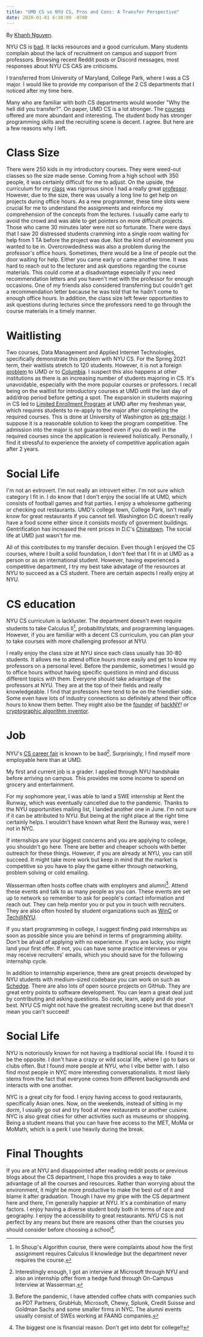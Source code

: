 ```yaml
---
title: "UMD CS vs NYU CS, Pros and Cons: A Transfer Perspective"
date: 2020-01-01 6:30:00 -0700
---
```


By [Khanh Nguyen](https://github.com/Kn99HN).

NYU CS is [bad](https://blog.torchnyu.com/2020/11/12/goto-nyu-cs-considered-harmful.html). It lacks resources and a good curriculum. Many students complain about the lack of recruitment on campus and support from professors. Browsing recent Reddit posts or Discord messages, most responses about NYU CS CAS are criticisms.

I transferred from University of Maryland, College Park, where I was a CS major. I would like to provide my comparison of the 2 CS departments that I noticed after my time here.

Many who are familiar with both CS departments would wonder "Why the hell did
you transfer?". On paper, UMD CS is a lot stronger. The [courses](https://app.testudo.umd.edu/soc/search?courseId=CMSC&sectionId=&termId=202101&_openSectionsOnly=on&creditCompare=&credits=&courseLevelFilter=ALL&instructor=&_facetoface=on&_blended=on&_online=on&courseStartCompare=&courseStartHour=&courseStartMin=&courseStartAM=&courseEndHour=&courseEndMin=&courseEndAM=&teachingCenter=ALL&_classDay1=on&_classDay2=on&_classDay3=on&_classDay4=on&_classDay5=on) offered are more abundant and interesting. The student body has stronger  programming skills and the recruiting scene is decent. I agree. But here are a few reasons why I left.

# Class Size 
There were 250 kids in my introductory courses. They were weed-out classes so 
the size made sense. Coming from a high school with 350 people, it was certainly difficult for me to adjust. On the upside, the curriculum for my
[class](https://www.cs.umd.edu/class/fall2018/cmsc131-020X040X/) was rigorous
since I had a really great [professor](https://www.ratemyprofessors.com/ShowRatings.jsp?tid=313062). However, due to the size, there was usually a long line to get help on projects during office hours. As a new programmer, these time slots were crucial for me to understand the assignments and reinforce my comprehension of the concepts from the lectures. I usually came early to avoid the crowd and was able to get pointers on more difficult projects. Those who came 30 minutes later were not so fortunate. There were days that I saw 20 distressed students cramming into a single room waiting for help from 1 TA before the project was due. Not the kind of environment you wanted to be in. Overcrowdedness was also a problem during the professor's office hours. Sometimes, there would be a line of people out the door waiting for help. Either you came early or came another time. It was hard
to reach out to the lecturer and ask questions regarding the course materials.
This could come at a disadvantage especially if you need recommendation letters
and you haven't met with the professor for enough occasions. One of my friends
also considered transferring but couldn't get a recommendation letter because he was told that he hadn't come to enough office hours. In addition, the class size left fewer opportunities to ask questions during lectures since the professors need to go through the course materials in a timely manner. 

# Waitlisting 
Two courses, Data Management and Applied Internet Technologies, specifically
demonstrate this problem with NYU CS. For the Spring 2021 term, their waitlists
stretch to 120 students. However, it is not a foreign
[problem](https://dbknews.com/2017/12/11/umd-computer-science-petition-waitlists-iribe-differential-tuition-class-size/)
to UMD or to [Columbia](https://www.facebook.com/columbiaconfessionz/posts/427826941899592). I suspect this also happens at other institutions as there is an increasing number of students majoring in CS. It's unavoidable, especially with the more popular courses or professors. I recall being on the waitlist for introductory courses at UMD until the last day of add/drop period before getting a spot. The expansion in students majoring in CS led to [Limited Enrollment Program](https://www.lep.umd.edu/computerscience.html#current) at UMD after my freshman year, which requires students to re-apply to the major after completing the required courses. This is done at University of Washington as [pre-major](https://www.washington.edu/uaa/advising/degree-overview/majors/). I suppose it is a reasonable solution to keep the program competitive. The admission into the major is not guaranteed even if you do well in the required courses since the application is reviewed holistically. Personally, I find it stressful to experience the anxiety of competitive application again after 2 years.

# Social Life
I'm not an extrovert. I'm not really an introvert either. I'm not sure which category I fit in. I do know that I don't enjoy the social life at UMD, which consists of football games and frat parties. I enjoy a wholesome gathering or checking out restaurants. UMD's college town, College Park, isn't really know for great restaurants if you cannot tell. Washington D.C doesn't really have a food scene either since it consists mostly of goverment buildings. Gentrification has increased the rent prices in D.C's [Chinatown](https://www.washingtonpost.com/lifestyle/style/dcs-chinatown-has-only-300-chinese-americans-left--and-fighting-to-stay/2015/07/16/86d54e84-2191-11e5-bf41-c23f5d3face1_story.html). The social life at UMD just wasn't for me.

All of this contributes to my transfer decision. Even though I enjoyed the CS courses, where I built a solid foundation, I don't feel that I fit in at UMD as a person or as an international student. However, having experienced a competitive department, I try my best take advatage of the resources at NYU to succeed as a CS student. There are certain aspects I really enjoy at NYU.

# CS education
NYU CS curriculum is lackluster. The department doesn't even require students to take Calculus II[^1], probability/stats, and programming languages. However, if you are familiar with a decent CS curriculum, you can plan your to take courses with more challenging professor at NYU.

I really enjoy the class size at NYU since each class usually has 30-80 students. It allows me to attend office hours more easily and get to know my professors on a personal level. Before the pandemic, sometimes I would go to office hours without having specific questions in mind and discuss different topics with them. Everyone should take advantage of the professors at NYU. They are at the top of their fields and really knowledgeable. I find that professors here tend to be on the friendlier side. Some even have lots of industry connections so definitely attend their office hours to know them better. They might also be the [founder](https://cs.nyu.edu/~korth/) of [hackNY](https://hackny.org/)! or [cryptographic algorithm inventor](https://en.wikipedia.org/wiki/Cramer%E2%80%93Shoup_cryptosystem). 

[^1]: In Shoup's Algorithm course, there were complaints about how the first assignment requires Calculus II knowledge but the department never requires the course.

# Job
NYU's [CS career fair](https://www.reddit.com/r/nyu/comments/k90h5t/cas_cs_is_going_from_bad_to_worse/) is known to be bad[^2]. Surprisingly, I find myself more employable here than at UMD.

[^2]: Interestingly enough, I got an interview at Microsoft through NYU and also an internship offer from a hedge fund through On-Campus Interview at Wasserman. 

My first and current job is a grader. I applied through NYU handshake before arriving on campus. This provides me some income to spend on grocery and entertainment.

For my sophomore year, I was able to land a SWE internship at Rent the Runway, which was eventually cancelled due to the pandemic. Thanks to the NYU opportunities mailing list, I landed another one in June. I'm not sure if it can be attributed to NYU. But being at the right place at the right time certainly helps. I wouldn't have known what Rent the Runway was, were I not in NYC. 

If internships are your biggest concerns and you are applying to college, you shouldn't go here. There are better and cheaper schools with better outreach for these things. However, if you are already at NYU, you can still succeed. It might take more work but keep in mind that the market is competitive so you have to play the game either through networking, problem solving or cold emailing.

Wasserman often hosts coffee chats with employers and alumni[^3]. Attend these
events and talk to as many people as you can. These events are set up to network so remember to ask for people's contact information and reach out. They can help mentor you or put you in touch with recruiters. They are also often hosted by student organizations such as [WinC](https://nyuwinc.org/upcoming-events) or [Tech@NYU](https://techatnyu.org/events).

[^3]: Before the pandemic, I have attended coffee chats with companies such as PDT Partners, GrubHub, Microsoft, Chewy, Splunk, Credit Suisse and Goldman Sachs  and some smaller firms in NYC. The alumni events usually consist of SWEs working at FAANG companies. 

If you start programming in college, I suggest finding paid internships as soon as possible since you are behind in terms of programming ability. Don't be afraid of applying with no experience. If you are lucky, you might land your first offer. If not, you can have some practice interviews or you may receive recruiters' emails, which you should save for the following internship cycle. 

In addition to internship experience, there are great projects developed by NYU students  with medium-sized codebase you can work on such as 
[Schedge](https://github.com/BUGS-NYU/schedge). There are also lots
of open source projects on GitHub. They are great entry points to software
development. You can learn a great deal just by contributing and asking
questions. So code, learn, apply and do your best. NYU CS might not have the
greatest recruiting scene but that doesn't mean you can't succeed!

# Social Life
NYU is notoriously known for not having a traditional social life. I found it to be the opposite. I don't have a crazy or wild social life, where I go to bars or clubs often. But I found more people at NYU, who I vibe better with. I also find most people in NYC more interesting conversationalists. It most likely stems from the fact that everyone comes from different backgrounds and interacts with one another.

NYC is a great city for food. I enjoy having access to good restaurants, specifically Asian ones. Now, on the weekends, instead of sitting in my dorm, I usually go out and try food at new restaurants or another cuisine. NYC is also great cities for other activities such as museums or shopping. Being a student means that you can have free access to the MET, MoMa or MoMath, which is a perk I use heavily during the break.

# Final Thoughts
If you are at NYU and disappointed after reading reddit posts or previous blogs about the CS department, I hope this provides a way to take advantage of all the courses and resources. Rather than worrying about the environment, it might be more productive to make the best out of it and blame it after graduation. Though I have my gripe with the CS department here and there, I'm generally happier at NYU. It's a combination of many factors. I enjoy having a diverse student body both in terms of race and geography. I enjoy the accessibility to great restaurants. NYU CS is not perfect by any means but there are reasons other than the courses you should consider before choosing a school[^4].

[^4]: The biggest one is financial reason. Don't get into debt for
college!! 

